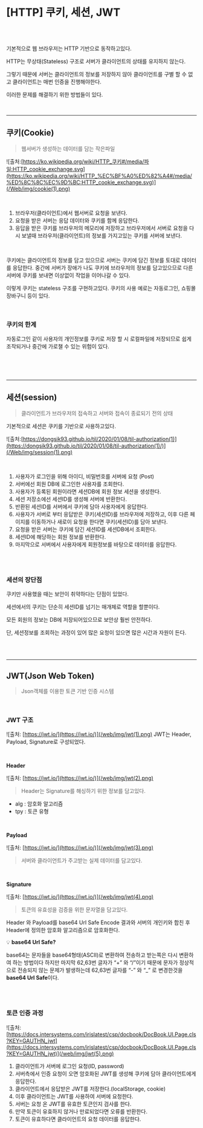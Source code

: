 # [HTTP] 쿠키, 세션, JWT

<br><br>

기본적으로 웹 브라우저는 HTTP 기반으로 동작하고있다.

HTTP는 무상태(Stateless) 구조로 서버가 클라이언트의 상태를 유지하지 않는다.

그렇기 때문에 서버는 클라이언트의 정보를 저장하지 않아 클라이언트를 구별 할 수 없고 클라이언트는 매번 인증을 진행해야한다.

이러한 문제를 해결하기 위한 방법들이 있다.

<br>

---

## 쿠키(Cookie)

> 웹서버가 생성하는 데이터를 담는 작은파일
> 

![출처:[https://ko.wikipedia.org/wiki/HTTP_쿠키#/media/파일:HTTP_cookie_exchange.svg](https://ko.wikipedia.org/wiki/HTTP_%EC%BF%A0%ED%82%A4#/media/%ED%8C%8C%EC%9D%BC:HTTP_cookie_exchange.svg)](/Web/img/cookie(1).png)


<br>

1. 브라우저(클라이언트)에서 웹서버로 요청을 보낸다.
2. 요청을 받은 서버는 응답 데이터와 쿠키를 함께 응답한다.
3. 응답을 받은 쿠키를 브라우저의 메모리에 저장하고 브라우저에서 서버로 요청을 다시 보낼때 브라우저(클라이언트)의 정보를 가지고있는 쿠키를 서버에 보낸다.

<br>

쿠키에는 클라이언트의 정보를 담고 있으므로 서버는 쿠키에 담긴 정보를 토대로 데이터를 응답한다. 
중간에 서버가 장애가 나도 쿠키에 브라우저의 정보를 담고있으므로 다른 서버에 쿠키를 보내면 이상없이 작업을 이어나갈 수 있다.

이렇게 쿠키는 stateless 구조를 구현하고있다.
쿠키의 사용 예로는  자동로그인, 쇼핑몰 장바구니 등이 있다.

<br>

### 쿠키의 한계

자동로그인 같이 사용자의 개인정보를 쿠키로 저장 할 시 로컬파일에 저장되므로 쉽게 조작되거나 중간에 가로챌 수 있는 위험이 있다.

<br><br><br>


---

## 세션(session)

> 클라이언트가 브라우저의 접속하고 서버와 접속이 종료되기 전의 상태
> 

기본적으로 세션은 쿠키를 기반으로 사용하고있다.

![출처:[https://dongsik93.github.io/til/2020/01/08/til-authorization(1)](https://dongsik93.github.io/til/2020/01/08/til-authorization(1)/)](/Web/img/session(1).png)

<br>

1. 사용자가 로그인을 위해 아이디, 비밀번호를 서버에 요청 (Post)
2. 서버에선 회원 DB에 로그인한 사용자를 조회한다.
3. 사용자가 등록된 회원이라면 세션DB에 회원 정보 세션을 생성한다.
4. 세션 저장소에선 세션ID를 생성해 서버에 반환한다.
5. 반환된 세션ID를 서버에서 쿠키에 담아 사용자에게 응답한다.
6. 사용자가 서버로 부터 응답받은 쿠키(세션ID)를 브라우저에 저장하고, 이후 다른 페이지를 이동하거나 새로이 요청을 한다면 쿠키(세션ID)를 담아 보낸다.
7. 요청을 받은 서버는 쿠키에 담긴 세션ID를 세션DB에서 조회한다.
8. 세션ID에 해당하는 회원 정보를 반환한다.
9. 마지막으로 서버에서 사용자에게 회원정보를 바탕으로 데이터를 응답한다.

<br><br>

### 세션의 장단점

쿠키만 사용했을 때는 보안이 취약하다는 단점이 있었다.

세션에서의 쿠키는 단순히 세션ID를 넘기는 매개체로 역할을 할뿐이다.

모든 회원의 정보는 DB에 저장되어있으므로 보안상 훨씬 안전하다.

단, 세션정보를 조회하는 과정이 있어 많은 요청이 있으면 많은 시간과 자원이 든다.

<br><br>

---

## JWT(Json Web Token)

> Json객체를 이용한 토큰 기반 인증 시스템

<br>

### JWT 구조

![출처: [https://jwt.io/](https://jwt.io/)](/web/img/jwt(1).png)
JWT는 Header, Payload, Signature로 구성되었다.

<br>

**Header**

![출처: [https://jwt.io/](https://jwt.io/)](/web/img/jwt(2).png)

> Header는 Signature를 해싱하기 위한 정보를 담고있다.
> 
- alg  : 암호화 알고리즘
- tpy : 토큰 유형

<br>

**Payload**

![출처: [https://jwt.io/](https://jwt.io/)](/web/img/jwt(3).png)

> 서버와 클라이언트가 주고받는 실제 데이터를 담고있다.

<br>

**Signature**

![출처: [https://jwt.io/](https://jwt.io/)](/web/img/jwt(4).png)

> 토큰의 유효성을 검증을 위한 문자열을 담고있다.


Header 와 Payload를 base64 Url Safe Encode 결과와 서버의 개인키와 합친 후 Header에 정의한 
암호화 알고리즘으로 암호화한다.

<aside>

💡  **base64 Url Safe?**

</aside>

base64는 문자들을 base64형태(ASCII)로 변환하여 전송하고 받는쪽은 다시 변환하여 하는 방법이다 하지만 마지막 62,63번 글자가 “+” 와 “/”이기 때문에 문자가 정상적으로 전송되지 않는 문제가 발생하는데  62,63번 글자를 “-” 와 “_” 로 변경한것을 **base64 Url Safe**이다.

<br><br>

### 토큰 인증 과정

![출처:[https://docs.intersystems.com/irislatest/csp/docbook/DocBook.UI.Page.cls?KEY=GAUTHN_jwt](https://docs.intersystems.com/irislatest/csp/docbook/DocBook.UI.Page.cls?KEY=GAUTHN_jwt)](/web/img/jwt(5).png)

1. 클라이언트가 서버에 로그인 요청(ID, password)
2. 서버측에서 인증 요청이 오면 암호화된 JWT를 생성해 쿠키에 담아 클라이언트에게 응답한다.
3. 클라이언트에서 응답받은 JWT를 저장한다.(localStorage, cookie)
4. 이후 클라이언트는 JWT를 사용하여 서버에 요청한다.
5. 서버는 요청 온 JWT를 유효한 토큰인지 검사를 한다.
6. 만약 토큰이 유효하지 않거나 만료되었다면 오류를 반환한다.
7. 토큰이 유효하다면 클라이언트의 요청 데이터를 응답한다.